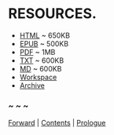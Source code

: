 # RESOURCES.


* [HTML](https://frypatch.github.io/The-Price-of-Remembering/) ~ 650KB
* [EPUB](https://github.com/frypatch/The-Price-of-Remembering/releases/latest) ~ 500KB
* [PDF](https://github.com/frypatch/The-Price-of-Remembering/releases/latest) ~ 1MB
* [TXT](https://frypatch.github.io/releases/The.Price.of.Remembering.Or.The.Doors.of.Stone.Speculative.Musings.The.Kingkiller.Chronicle.Day.Three.txt) ~ 600KB
* [MD](https://frypatch.github.io/releases/The.Price.of.Remembering.Or.The.Doors.of.Stone.Speculative.Musings.The.Kingkiller.Chronicle.Day.Three.md.txt) ~ 600KB
* [Workspace](https://github.com/frypatch/The-Price-of-Remembering/)
* [Archive](https://web.archive.org/web/2/https://frypatch.github.io/The-Price-of-Remembering/)

### ~ ~ ~

[Forward](Forward.md) | [Contents](Contents.md) | [Prologue](Prologue.md)
